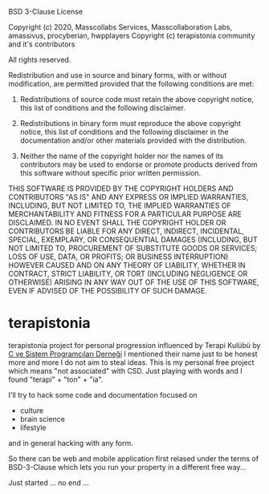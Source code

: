 BSD 3-Clause License

Copyright (c) 2020, Masscollabs Services, Masscollaboration Labs, amassivus, procyberian, hwpplayers 
Copyright (c) terapistonia community and it's contributors

All rights reserved.

Redistribution and use in source and binary forms, with or without
modification, are permitted provided that the following conditions are met:

1. Redistributions of source code must retain the above copyright notice, this
   list of conditions and the following disclaimer.

2. Redistributions in binary form must reproduce the above copyright notice,
   this list of conditions and the following disclaimer in the documentation
   and/or other materials provided with the distribution.

3. Neither the name of the copyright holder nor the names of its
   contributors may be used to endorse or promote products derived from
   this software without specific prior written permission.

THIS SOFTWARE IS PROVIDED BY THE COPYRIGHT HOLDERS AND CONTRIBUTORS "AS IS"
AND ANY EXPRESS OR IMPLIED WARRANTIES, INCLUDING, BUT NOT LIMITED TO, THE
IMPLIED WARRANTIES OF MERCHANTABILITY AND FITNESS FOR A PARTICULAR PURPOSE ARE
DISCLAIMED. IN NO EVENT SHALL THE COPYRIGHT HOLDER OR CONTRIBUTORS BE LIABLE
FOR ANY DIRECT, INDIRECT, INCIDENTAL, SPECIAL, EXEMPLARY, OR CONSEQUENTIAL
DAMAGES (INCLUDING, BUT NOT LIMITED TO, PROCUREMENT OF SUBSTITUTE GOODS OR
SERVICES; LOSS OF USE, DATA, OR PROFITS; OR BUSINESS INTERRUPTION) HOWEVER
CAUSED AND ON ANY THEORY OF LIABILITY, WHETHER IN CONTRACT, STRICT LIABILITY,
OR TORT (INCLUDING NEGLIGENCE OR OTHERWISE) ARISING IN ANY WAY OUT OF THE USE
OF THIS SOFTWARE, EVEN IF ADVISED OF THE POSSIBILITY OF SUCH DAMAGE.

# terapistonia

terapistonia project for personal progression influenced by Terapi Kulübü by [C ve Sistem Programcıları Derneği](http://csystem.org) I mentioned their name just to be honest more and more I do not aim to steal ideas. This is my personal free project which means "not associated" with CSD. Just playing with words and I found "terapi" + "ton" + "ia".

I'll try to hack some code and documentation focused on

* culture
* brain science
* lifestyle

and in general hacking with any form.

So there can be web and mobile application first relased under the terms of BSD-3-Clause which lets you run your property in a different free way...

Just started ... no end ...